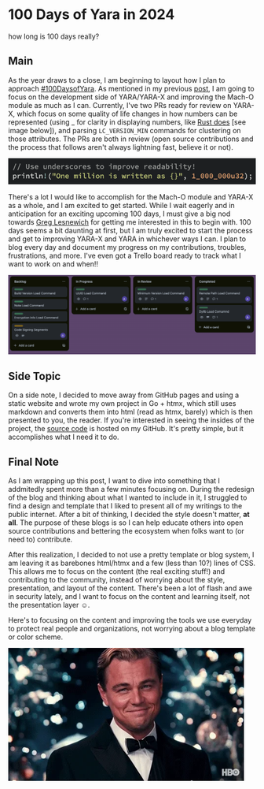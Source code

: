 # 100 Days of Yara in 2024

how long is 100 days really?

## Main
As the year draws to a close, I am beginning to layout how I plan to approach [#100DaysofYara](https://twitter.com/hashtag/100DaysOfYara). As mentioned in my previous [post](https://jacoblatonis.me/posts/yara-and-me), I am going to focus on the development side of YARA/YARA-X and improving the Mach-O module as much as I can. Currently, I've two PRs ready for review on YARA-X, which focus on some quality of life changes in how numbers can be represented (using _ for clarity in displaying numbers, like [Rust does](https://doc.rust-lang.org/rust-by-example/primitives/literals.html#:~:text=Underscores%20can%20be%20inserted%20in,The%20associated%20type%20is%20f64%20.) [see image below]), and parsing `LC_VERSION_MIN` commands for clustering on those attributes. The PRs are both in review (open source contributions and the process that follows aren't always lightning fast, believe it or not).

![screenshot of rust code that shows ](/static/images/100-days-of-yara-2024/rust_underscore.png)

There's a lot I would like to accomplish for the Mach-O module and YARA-X as a whole, and I am excited to get started. While I wait eagerly and in anticipation for an exciting upcoming 100 days, I must give a big nod towards [Greg Lesnewich](https://twitter.com/greglesnewich) for getting me interested in this to begin with. 100 days seems a bit daunting at first, but I am truly excited to start the process and get to improving YARA-X and YARA in whichever ways I can. I plan to blog every day and document my progress on my contributions, troubles, frustrations, and more. I've even got a Trello board ready to track what I want to work on and when!!

![Trello Board for Jacob's YARA-X development](/static/images/100-days-of-yara-2024/trello.png)

## Side Topic
On a side note, I decided to move away from GitHub pages and using a static website and wrote my own project in Go + htmx, which still uses markdown and converts them into html (read as htmx, barely) which is then presented to you, the reader. If you're interested in seeing the insides of the project, the [source code](https://github.com/latonis/content-server) is hosted on my GitHub. It's pretty simple, but it accomplishes what I need it to do.

## Final Note
As I am wrapping up this post, I want to dive into something that I addmitedly spent more than a few minutes focusing on. During the redesign of the blog and thinking about what I wanted to include in it, I struggled to find a design and template that I liked to present all of my writings to the public internet. After a bit of thinking, I decided the style doesn't matter, **at all**. The purpose of these blogs is so I can help educate others into open source contributions and bettering the ecosystem when folks want to (or need to) contribute. 

After this realization, I decided to not use a pretty template or blog system, I am leaving it as barebones html/htmx and a few (less than 10?) lines of CSS. This allows me to focus on the content (the real exciting stuff!) and contributing to the community, instead of worrying about the style, presentation, and layout of the content. There's been a lot of flash and awe in security lately, and I want to focus on the content and learning itself, not the presentation layer ☺. 

Here's to focusing on the content and improving the tools we use everyday to protect real people and organizations, not worrying about a blog template or color scheme.

![cheers gif](../../static/images/100-days-of-yara-2024/cheers.webp)

